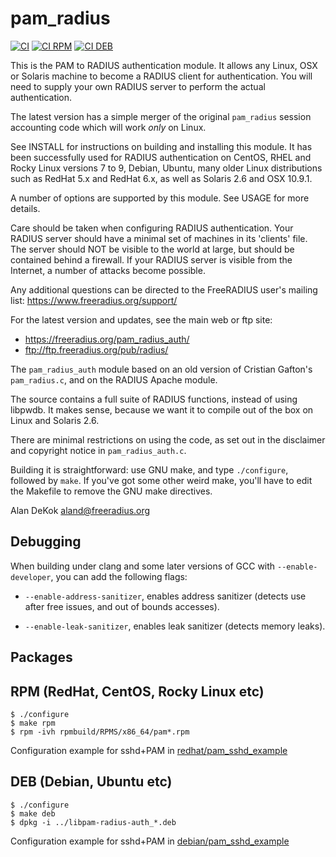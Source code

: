 # pam_radius

[![CI](https://github.com/FreeRADIUS/pam_radius/actions/workflows/ci.yml/badge.svg)](https://github.com/FreeRADIUS/pam_radius/actions/workflows/ci.yml)
[![CI RPM](https://github.com/FreeRADIUS/pam_radius/actions/workflows/ci-rpm.yml/badge.svg)](https://github.com/FreeRADIUS/pam_radius/actions/workflows/ci-rpm.yml)
[![CI DEB](https://github.com/FreeRADIUS/pam_radius/actions/workflows/ci-deb.yml/badge.svg)](https://github.com/FreeRADIUS/pam_radius/actions/workflows/ci-deb.yml)

This is the PAM to RADIUS authentication module.  It allows any Linux, OSX or
Solaris machine to become a RADIUS client for authentication.  You will need to
supply your own RADIUS server to perform the actual authentication.

The latest version has a simple merger of the original `pam_radius`
session accounting code which will work *only* on Linux.

See INSTALL for instructions on building and installing this module. It has
been successfully used for RADIUS authentication on CentOS, RHEL and Rocky
Linux versions 7 to 9, Debian, Ubuntu, many older Linux distributions such
as RedHat 5.x and RedHat 6.x, as well as Solaris 2.6 and OSX 10.9.1.

A number of options are supported by this module.  See USAGE for
more details.

Care should be taken when configuring RADIUS authentication.  Your
RADIUS server should have a minimal set of machines in its 'clients'
file.  The server should NOT be visible to the world at large, but
should be contained behind a firewall.  If your RADIUS server is
visible from the Internet, a number of attacks become possible.

Any additional questions can be directed to the FreeRADIUS user's
mailing list: https://www.freeradius.org/support/

For the latest version and updates, see the main web or ftp site:

- https://freeradius.org/pam_radius_auth/
- ftp://ftp.freeradius.org/pub/radius/

The `pam_radius_auth` module based on an old version of Cristian
Gafton's `pam_radius.c`, and on the RADIUS Apache module.

The source contains a full suite of RADIUS functions, instead of
using libpwdb.  It makes sense, because we want it to compile
out of the box on Linux and Solaris 2.6.

There are minimal restrictions on using the code, as set out in the
disclaimer and copyright notice in `pam_radius_auth.c`.

Building it is straightforward: use GNU make, and type `./configure`,
followed by `make`.  If you've got some other weird make, you'll
have to edit the Makefile to remove the GNU make directives.

Alan DeKok <aland@freeradius.org>

## Debugging

When building under clang and some later versions of GCC with `--enable-developer`, you can add the following flags:

- `--enable-address-sanitizer`, enables address sanitizer (detects use after
  free issues, and out of bounds accesses).

- `--enable-leak-sanitizer`, enables leak sanitizer (detects memory leaks).

## Packages

## RPM (RedHat, CentOS, Rocky Linux etc)

```
$ ./configure
$ make rpm
$ rpm -ivh rpmbuild/RPMS/x86_64/pam*.rpm
```

Configuration example for sshd+PAM in [redhat/pam_sshd_example](redhat/pam_sshd_example)

## DEB (Debian, Ubuntu etc)

```
$ ./configure
$ make deb
$ dpkg -i ../libpam-radius-auth_*.deb
```

Configuration example for sshd+PAM in [debian/pam_sshd_example](debian/pam_sshd_example)
